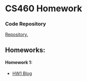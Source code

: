 # CS460 Homework

### Code Repository
[Repository.](https://github.com/avickers17/HW)

## Homeworks:
#### Homework 1:    
* [HW1 Blog](https://avickers17.github.io/HW1.html)

